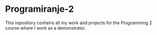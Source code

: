 # Programiranje-2
This repository contains all my work and projects for the Programming 2 course where I work as a demonstrator.

